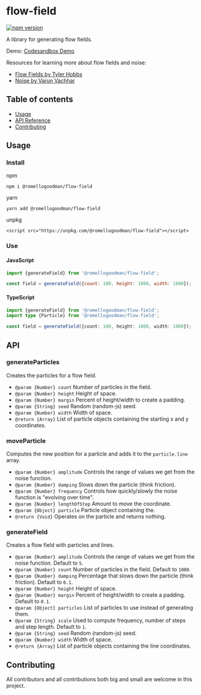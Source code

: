 # flow-field

[![npm version](https://badge.fury.io/js/@romellogoodman%2Fflow-field.svg)](https://badge.fury.io/js/@romellogoodman%2Fflow-field)

A library for generating flow fields.

Demo: [Codesandbox Demo](https://codesandbox.io/s/flow-field-demo-kkzmg)

Resources for learning more about flow fields and noise:

- [Flow Fields by Tyler Hobbs](https://tylerxhobbs.com/essays/2020/flow-fields)
- [Noise by Varun Vachhar](https://varun.ca/noise/)

## Table of contents

- [Usage](#usage)
- [API Reference](#api)
- [Contributing](#contributing)

## Usage

### Install

npm

```
npm i @romellogoodman/flow-field
```

yarn

```
yarn add @romellogoodman/flow-field
```

unpkg

```
<script src="https://unpkg.com/@romellogoodman/flow-field"></script>
```

### Use

#### JavaScript

```js
import {generateField} from '@romellogoodman/flow-field';

const field = generateField({count: 100, height: 1000, width: 1000});
```

#### TypeScript

```ts
import {generateField} from '@romellogoodman/flow-field';
import type {Particle} from '@romellogoodman/flow-field';

const field = generateField({count: 100, height: 1000, width: 1000});
```

## API

### generateParticles

Creates the particles for a flow field.

- `@param {Number} count` Number of particles in the field.
- `@param {Number} height` Height of space.
- `@param {Number} margin` Percent of height/width to create a padding.
- `@param {String} seed` Random (random-js) seed.
- `@param {Number} width` Width of space.
- `@return {Array}` List of particle objects containing the starting x and y coordinates.

### moveParticle

Computes the new position for a particle and adds it to the `particle.line` array.

- `@param {Number} amplitude` Controls the range of values we get from the noise function.
- `@param {Number} damping` Slows down the particle (think friction).
- `@param {Number} frequency` Controls how quickly/slowly the noise function is "evolving over time".
- `@param {Number} lengthOfStep` Amount to move the coordinate.
- `@param {Object} particle` Particle object containing the.
- `@return {Void}` Operates on the particle and returns nothing.

### generateField

Creates a flow field with particles and lines.

- `@param {Number} amplitude` Controls the range of values we get from the noise function. Default to `5`.
- `@param {Number} count` Number of particles in the field. Default to `1000`.
- `@param {Number} damping` Percentage that slows down the particle (think friction). Default to `0.1`.
- `@param {Number} height` Height of space.
- `@param {Number} margin` Percent of height/width to create a padding. Default to `0.1`.
- `@param {Object} particles` List of particles to use instead of generating them.
- `@param {String} scale` Used to compute frequency, number of steps and step length. Default to `1`.
- `@param {String} seed` Random (random-js) seed.
- `@param {Number} width` Width of space.
- `@return {Array}` List of particle objects containing the line coordinates.

## Contributing

All contributors and all contributions both big and small are welcome in this project.
